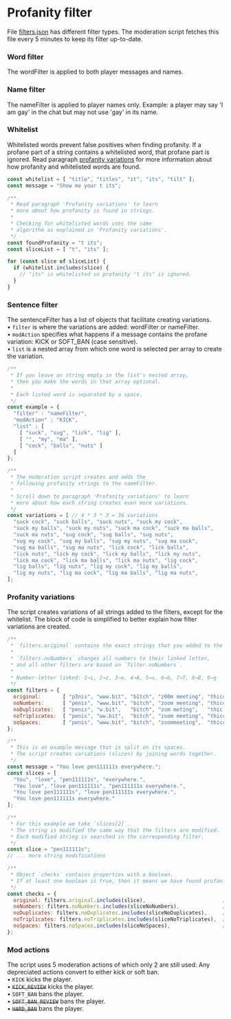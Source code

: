 # Profanity filter

File [filters.json](https://github.com/Kruimeldief/profanity/blob/main/filters.json) has different filter types.
The moderation script fetches this file every 5 minutes to keep its filter up-to-date.

### Word filter

The wordFilter is applied to both player messages and names.

### Name filter

The nameFilter is applied to player names only.
Example: a player may say 'I am gay' in the chat but may not use 'gay' in its name.

### Whitelist

Whitelisted words prevent false positives when finding profanity.
If a profane part of a string contains a whitelisted word, that profane part is ignored.
Read paragraph [profanity variations](https://github.com/Kruimeldief/profanity#profanity-variations) for more information about how profanity and whitelisted words are found.
```Javascript
const whitelist = [ "title", "titles", "it", "its", "tilt" ];
const message = "Show me your t its";

/**
 * Read paragraph 'Profanity variations' to learn
 * more about how profanity is found in strings.
 *
 * Checking for whitelisted words uses the same
 * algorithm as explained in 'Profanity variations'.
 */
const foundProfanity = "t its";
const sliceList = [ "t", "its" ];

for (const slice of sliceList) {
  if (whitelist.includes(slice) {
    // "its" is whitelisted so profanity "t its" is ignored.
  }
}
```

### Sentence filter

The sentenceFilter has a list of objects that facilitate creating variations.<br/>
• `filter` is where the variations are added: wordFilter or nameFilter.<br/>
• `modAction` specifies what happens if a message contains the profane variation: KICK or SOFT_BAN (case sensitive).<br/>
• `list` is a nested array from which one word is selected per array to create the variation.<br/>
```Javascript
/**
 * If you leave an string empty in the list's nested array,
 * then you make the words in that array optional.
 * 
 * Each listed word is separated by a space.
 */
const example = {
  "filter" : "nameFilter",
  "modAction" : "KICK",
  "list" : [
    [ "suck", "sug", "lick", "lig" ],
    [ "", "my", "ma" ],
    [ "cock", "balls", "nuts" ]
  ]
};

/**
 * The moderation script creates and adds the
 * following profanity strings to the nameFilter.
 * 
 * Scroll down to paragraph 'Profanity variations' to learn
 * more about how each string creates even more variations.
 */
const variations = [ // 4 * 3 * 3 = 36 variations
  "suck cock", "suck balls", "suck nuts", "suck my cock",
  "suck my balls", "suck my nuts", "suck ma cock", "suck ma balls",
  "suck ma nuts", "sug cock", "sug balls", "sug nuts",
  "sug my cock", "sug my balls", "sug my nuts", "sug ma cock",
  "sug ma balls", "sug ma nuts", "lick cock", "lick balls",
  "lick nuts", "lick my cock", "lick my balls", "lick my nuts",
  "lick ma cock", "lick ma balls", "lick ma nuts", "lig cock",
  "lig balls", "lig nuts", "lig my cock", "lig my balls",
  "lig my nuts", "lig ma cock", "lig ma balls", "lig ma nuts",
];
```

### Profanity variations

The script creates variations of all strings added to the filters, except for the whitelist.
The block of code is simplified to better explain how filter variations are created.
```Javascript
/**
 * `filters.original` contains the exact strings that you added to the filters.
 * 
 * `filters.noNumbers` changes all numbers to their linked letter,
 * and all other filters are based on `filter.noNumbers`.
 * 
 * Number-letter linked: 1→i, 2→z, 3→e, 4→A, 5→s, 6→b, 7→T, 8→B, 9→g
 */
const filters = {
  original:       [ "p3nis", "www.bit", "b1tch", "z00m meeting", "thicccccc girl" ], // original
  noNumbers:      [ "penis", "www.bit", "bitch", "zoom meeting", "thicccccc girl" ], // based on original
  noDuplicates:   [ "penis", "w.bit",   "bitch", "zom meting",   "thic girl"      ], // based on noNumbers
  noTriplicates:  [ "penis", "ww.bit",  "bitch", "zoom meeting", "thicc girl"     ], // based on noNumbers
  noSpaces:       [ "penis", "www.bit", "bitch", "zoommeeting",  "thiccccccgirl"  ], // based on noNumbers
};

/**
 * This is an example message that is split on its spaces.
 * The script creates variations (slices) by joining words together.
 */
const message = "You love pen111111s everywhere.";
const slices = [
  "You", "love", "pen111111s", "everywhere.",
  "You love", "love pen111111s", "pen111111s everywhere.",
  "You love pen111111s", "love pen111111s everywhere.",
  "You love pen111111s everywhere."
];

/**
 * For this example we take `slices[2]`.
 * The string is modified the same way that the filters are modified.
 * Each modified string is searched in the corresponding filter.
 */
const slice = "pen111111s";
// ... more string modifications

/**
 * Object `checks` contains properties with a boolean.
 * If at least one boolean is true, then it means we have found profanity.
 */
const checks = {
  original: filters.original.includes(slice),                         // "pen111111s" → false
  noNumbers: filters.noNumbers.includes(sliceNoNumbers),              // "peniiiiiis" → false
  noDuplicates: filters.noDuplicates.includes(sliceNoDuplicates),     // "penis"      → true
  noTriplicates: filters.noTriplicates.includes(sliceNoTriplicates),  // "peniis"     → false
  noSpaces: filters.noSpaces.includes(sliceNoSpaces),                 // "peniiiiiis" → false
};
```

### Mod actions

The script uses 5 moderation actions of which only 2 are still used.
Any depreciated actions convert to either kick or soft ban.<br/>
• `KICK` kicks the player.<br/>
• ~~`KICK_REVIEW`~~ kicks the player.<br/>
• `SOFT_BAN` bans the player.<br/>
• ~~`SOFT_BAN_REVIEW`~~ bans the player.<br/>
• ~~`HARD_BAN`~~ bans the player.

